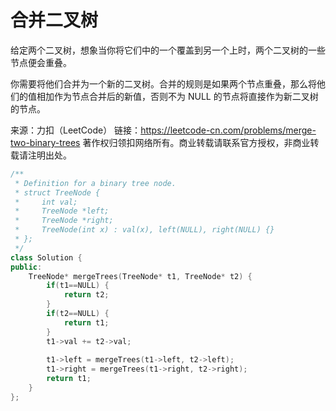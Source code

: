 # 合并二叉树
给定两个二叉树，想象当你将它们中的一个覆盖到另一个上时，两个二叉树的一些节点便会重叠。

你需要将他们合并为一个新的二叉树。合并的规则是如果两个节点重叠，那么将他们的值相加作为节点合并后的新值，否则不为 NULL 的节点将直接作为新二叉树的节点。

来源：力扣（LeetCode）
链接：https://leetcode-cn.com/problems/merge-two-binary-trees
著作权归领扣网络所有。商业转载请联系官方授权，非商业转载请注明出处。

```c++
/**
 * Definition for a binary tree node.
 * struct TreeNode {
 *     int val;
 *     TreeNode *left;
 *     TreeNode *right;
 *     TreeNode(int x) : val(x), left(NULL), right(NULL) {}
 * };
 */
class Solution {
public:
    TreeNode* mergeTrees(TreeNode* t1, TreeNode* t2) {
        if(t1==NULL) {
            return t2;
        }
        if(t2==NULL) {
            return t1;
        }
        t1->val += t2->val;
        
        t1->left = mergeTrees(t1->left, t2->left);
        t1->right = mergeTrees(t1->right, t2->right);
        return t1;
    }
};
```